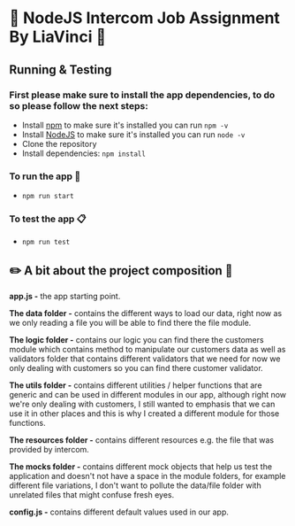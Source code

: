 # :tada:   NodeJS Intercom Job Assignment By LiaVinci   :tada:

## Running & Testing

### First please make sure to install the app dependencies, to do so please follow the next steps:

- Install [npm](https://www.npmjs.com/) to make sure it's installed you can run `npm -v`
- Install [NodeJS](https://nodejs.org/en/download/package-manager/) to make sure it's installed you can run `node -v`
- Clone the repository
- Install dependencies: `npm install`

### To run the app :rocket:

* `npm run start`

### To test the app :clipboard:

* `npm run test`

## :pencil2:   A bit about the project composition   :straight_ruler:

**app.js -** the app starting point.

**The data folder -** contains the different ways to load our data, right now as we only reading a file you will be able to find there the file module.

**The logic folder -** contains our logic you can find there the customers module which contains method to manipulate our customers data as well as validators folder that contains different validators that we need for now we only dealing with customers so you can find there customer validator.

**The utils folder -** contains different utilities / helper functions that are generic and can be used in different modules in our app, although right now we're only dealing with customers, I still wanted to emphasis that we can use it in other places and this is why I created a different module for those functions.

**The resources folder -** contains different resources e.g. the file that was provided by intercom.

**The mocks folder -** contains different mock objects that help us test the application and doesn't not have a space in the module folders, for example different file variations, I don't want to pollute the data/file folder with unrelated files that might confuse fresh eyes.

**config.js -** contains different default values used in our app.
